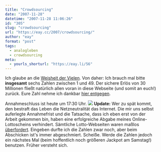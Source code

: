 ```yaml
---
title: "Crowdsourcing"
date: "2007-11-28"
datetime: "2007-11-28 11:06:26"
id: "305"
slug: "crowdsourcing"
url: "https://eay.cc/2007/crowdsourcing/"
author: "eay"
format: "post"
tags:
  - analogleben
  - crowdsourcing
meta:
  - yourls_shorturl: "https://eay.li/56"
---
```


Ich glaube an die [Weisheit der Vielen](http://de.wikipedia.org/wiki/Die_Weisheit_der_Vielen). Von daher: Ich brauch mal bitte **insgesamt** sechs Zahlen zwischen 1 und 49. Der sichere Erlös von 30 Millionen fließt natürlich allen voran in diese Webseite (und somit an euch!) zurück. Eure Zahl nehme ich dankbar [hier entgegen](//eay.cc/2007/crowdsourcing/).

Annahmeschluss ist heute um 17:30 Uhr. ![](/uploads/2007/lottoschuld.gif) **Update:** Wer zu spät kommt, den bestraft das Leben die Netzneutralität das Internet. Die mir uns selbst auferlegte Annahmefrist und die Tatsache, dass ich eben erst von der Arbeit gekommen bin, haben eine erfolgreiche Abgabe meines Online-Lottoscheins verhindert. Sämtliche Lotto-Webseiten waren maßlos [überfordert](http://twitter.com/Eay/statuses/451731662). Eingeben durfte ich die Zahlen zwar noch, aber beim Abschicken ist's immer abgeschmiert. Scheiße. Werde die Zahlen jedoch ein nächstes Mal (beim hoffentlich noch größeren Jackpot am Samstag!) benutzen. Früher versteht sich.
